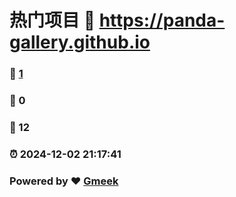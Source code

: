 # 热门项目 :link: https://panda-gallery.github.io 
### :page_facing_up: [1](https://panda-gallery.github.io/tag.html) 
### :speech_balloon: 0 
### :hibiscus: 12 
### :alarm_clock: 2024-12-02 21:17:41 
### Powered by :heart: [Gmeek](https://github.com/Meekdai/Gmeek)
